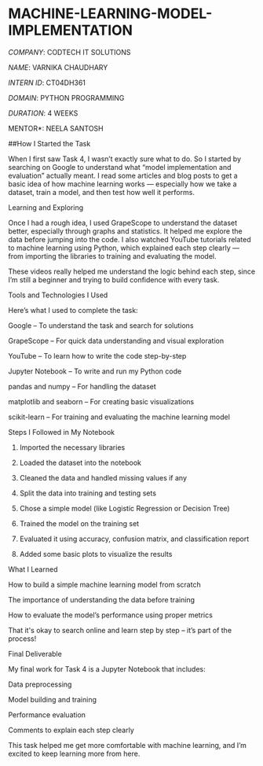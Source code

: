 # MACHINE-LEARNING-MODEL-IMPLEMENTATION

*COMPANY*: CODTECH IT SOLUTIONS 

*NAME*: VARNIKA CHAUDHARY 

*INTERN ID*: CT04DH361

*DOMAIN*: PYTHON PROGRAMMING 

*DURATION*: 4 WEEKS 

MENTOR*: NEELA SANTOSH 


##How I Started the Task

When I first saw Task 4, I wasn’t exactly sure what to do. So I started by searching on Google to understand what “model implementation and evaluation” actually meant. I read some articles and blog posts to get a basic idea of how machine learning works — especially how we take a dataset, train a model, and then test how well it performs.

 Learning and Exploring

Once I had a rough idea, I used GrapeScope to understand the dataset better, especially through graphs and statistics. It helped me explore the data before jumping into the code. I also watched YouTube tutorials related to machine learning using Python, which explained each step clearly — from importing the libraries to training and evaluating the model.

These videos really helped me understand the logic behind each step, since I’m still a beginner and trying to build confidence with every task.

 Tools and Technologies I Used

Here’s what I used to complete the task:

Google – To understand the task and search for solutions

GrapeScope – For quick data understanding and visual exploration

YouTube – To learn how to write the code step-by-step

Jupyter Notebook – To write and run my Python code

pandas and numpy – For handling the dataset

matplotlib and seaborn – For creating basic visualizations

scikit-learn – For training and evaluating the machine learning model


 Steps I Followed in My Notebook

1. Imported the necessary libraries


2. Loaded the dataset into the notebook


3. Cleaned the data and handled missing values if any


4. Split the data into training and testing sets


5. Chose a simple model (like Logistic Regression or Decision Tree)


6. Trained the model on the training set


7. Evaluated it using accuracy, confusion matrix, and classification report


8. Added some basic plots to visualize the results



 What I Learned

How to build a simple machine learning model from scratch

The importance of understanding the data before training

How to evaluate the model’s performance using proper metrics

That it's okay to search online and learn step by step – it’s part of the process!


 Final Deliverable

My final work for Task 4 is a Jupyter Notebook that includes:

Data preprocessing

Model building and training

Performance evaluation

Comments to explain each step clearly


This task helped me get more comfortable with machine learning, and I’m excited to keep learning more from here.
